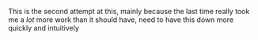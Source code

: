 This is the second attempt at this, mainly because the last time really took me a *lot* more work than it should have, need to have this down more quickly and intuitively

